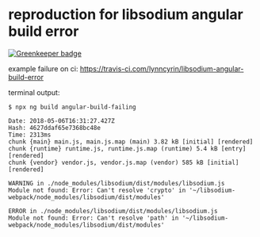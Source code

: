 # reproduction for libsodium angular build error

[![Greenkeeper badge](https://badges.greenkeeper.io/lynncyrin/libsodium-angular-build-error.svg)](https://greenkeeper.io/)

example failure on ci: https://travis-ci.com/lynncyrin/libsodium-angular-build-error

terminal output:

```
$ npx ng build angular-build-failing

Date: 2018-05-06T16:31:27.427Z
Hash: 4627ddaf65e7368bc48e
Time: 2313ms
chunk {main} main.js, main.js.map (main) 3.82 kB [initial] [rendered]
chunk {runtime} runtime.js, runtime.js.map (runtime) 5.4 kB [entry] [rendered]
chunk {vendor} vendor.js, vendor.js.map (vendor) 585 kB [initial] [rendered]

WARNING in ./node_modules/libsodium/dist/modules/libsodium.js
Module not found: Error: Can't resolve 'crypto' in '~/libsodium-webpack/node_modules/libsodium/dist/modules'

ERROR in ./node_modules/libsodium/dist/modules/libsodium.js
Module not found: Error: Can't resolve 'path' in '~/libsodium-webpack/node_modules/libsodium/dist/modules'
```
